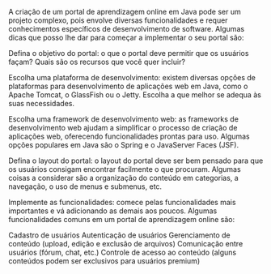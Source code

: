 A criação de um portal de aprendizagem online em Java pode ser um projeto complexo, pois envolve diversas funcionalidades e requer conhecimentos específicos de desenvolvimento de software. Algumas dicas que posso lhe dar para começar a implementar o seu portal são:

Defina o objetivo do portal: o que o portal deve permitir que os usuários façam? Quais são os recursos que você quer incluir?

Escolha uma plataforma de desenvolvimento: existem diversas opções de plataformas para desenvolvimento de aplicações web em Java, como o Apache Tomcat, o GlassFish ou o Jetty. Escolha a que melhor se adequa às suas necessidades.

Escolha uma framework de desenvolvimento web: as frameworks de desenvolvimento web ajudam a simplificar o processo de criação de aplicações web, oferecendo funcionalidades prontas para uso. Algumas opções populares em Java são o Spring e o JavaServer Faces (JSF).

Defina o layout do portal: o layout do portal deve ser bem pensado para que os usuários consigam encontrar facilmente o que procuram. Algumas coisas a considerar são a organização do conteúdo em categorias, a navegação, o uso de menus e submenus, etc.

Implemente as funcionalidades: comece pelas funcionalidades mais importantes e vá adicionando as demais aos poucos. Algumas funcionalidades comuns em um portal de aprendizagem online são:

Cadastro de usuários
Autenticação de usuários
Gerenciamento de conteúdo (upload, edição e exclusão de arquivos)
Comunicação entre usuários (fórum, chat, etc.)
Controle de acesso ao conteúdo (alguns conteúdos podem ser exclusivos para usuários premium)



